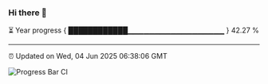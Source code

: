 ### Hi there 👋

⏳ Year progress { ████████████▁▁▁▁▁▁▁▁▁▁▁▁▁▁▁▁▁▁ } 42.27 %

---

⏰ Updated on Wed, 04 Jun 2025 06:38:06 GMT

![Progress Bar CI](https://github.com/DhruviPatel157/GitHub-Actions-Demo/workflows/Progress%20Bar%20CI/badge.svg)
